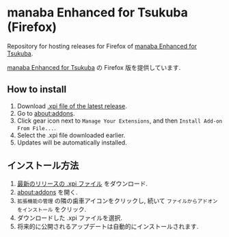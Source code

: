 # manaba Enhanced for Tsukuba (Firefox)

Repository for hosting releases for Firefox of [manaba Enhanced for Tsukuba](https://github.com/mkobayashime/manaba-enhanced).

[manaba Enhanced for Tsukuba](https://github.com/mkobayashime/manaba-enhanced) の Firefox 版を提供しています.

## How to install

1. Download [.xpi file of the latest release](https://raw.githubusercontent.com/manaba-enhanced-for-tsukuba/dist-firefox/main/versions/manaba_enhanced_for_tsukuba-3.1.0.xpi).
1. Go to [about:addons](about:addons).
1. Click gear icon next to `Manage Your Extensions`, and then `Install Add-on From File...`.
1. Select the .xpi file downloaded earlier.
1. Updates will be automatically installed.

## インストール方法

1. [最新のリリースの .xpi ファイル](https://raw.githubusercontent.com/manaba-enhanced-for-tsukuba/dist-firefox/main/versions/manaba_enhanced_for_tsukuba-3.1.0.xpi) をダウンロード.
1. [about:addons](about:addons) を開く.
1. `拡張機能の管理` の隣の歯車アイコンをクリックし, 続いて `ファイルからアドオンをインストール` をクリック.
1. ダウンロードした .xpi ファイルを選択.
1. 将来的に公開されるアップデートは自動的にインストールされます.

